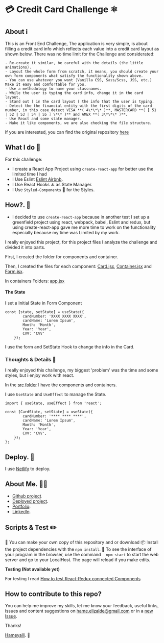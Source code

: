 # 💳 Credit Card Challenge ⚛️

## About ℹ️

This is an Front End Challenge, The application is very simple, is about filling a credit card info which reflects each value into a credit card layout as shown below.
There was no time limit for the Challenge and considerated: 

    - Re-create it similar, be careful with the details (the little animations).
    - Layout the whole form from scratch, it means, you should create your own form components what satisfy the functionality shown above.
    - You can use whatever you want (Vanilla CSS, Sass/Scss, JSS, etc.) Make it easy and comfortable for you.
    - Use a methodology to name your classnames.
    - While the user is typing the card info, change it in the card layout.
    - Stand out ( in the card layout ) the info that the user is typing.
    - Detect the the financial entity with the first digits of the card number, in this case detect VISA **( 4\*\*\* )**, MASTERCARD **( [ 51 | 52 | 53 | 54 | 55 ] \*\* )** and AMEX **( 3\*\*\* )**. 
    - Use React and some state manager.
    - Make it like components, we are also checking the file structure.

If you are interested, you can find the original repository [here](https://github.com/Creditas/mx_challenge_frontend)

## What I do 📝

For this challenge:

- I create a React App Project using `create-react-app` for better use the limited time I had
- I Use Eslint [Eslint Airbnb](https://github.com/airbnb/javascript).
- I Use React Hooks ⚓ as State Manager.
- I Use `Styled-Components` 💅 for the Styles. 

## How?. 📅

- I decided to use `create-react-app` because in another test I set up a greenfield project using react, webpack, babel, Eslint and redux, but using create-react-app gave me more time to work on the functionality especially because my time was Limited by my work.

I really enjoyed this project, for this project files I analyze the challenge and divided it into parts.

First, I created the folder for components and container.

Then, I created the files for each component: [Card.jsx](https://github.com/AcheZeta/credit-card-react/blob/develop/src/components/Card.jsx), [Container.jsx](https://github.com/AcheZeta/credit-card-react/blob/develop/src/components/Card.jsx) and [Form.jsx](https://github.com/AcheZeta/credit-card-react/blob/develop/src/components/Card.jsx).

In containers Folders: [app.jsx](https://github.com/AcheZeta/credit-card-react/blob/develop/src/containers/App.jsx)


#### The State 
I set a Initial State in Form Component
```
const [state, setState] = useState({
        cardNumber: 'XXXX XXXX XXXX',
        cardName: 'Lorem Ipsum',
        Month: 'Month',
        Year: 'Year',
        CVV: 'CVV'
    });
```

I use the form and SetState Hook to change the info in the Card.

### Thoughts & Details 📁

I really enjoyed this challenge, my biggest 'problem' was the time and some styles, but i enjoy work with react.

In the [src folder](https://github.com/AcheZeta/credit-card-react/tree/master/src) I have the components and containers.


I use `UseState` and `UseEffect` to manage the State. 
```
import { useState, useEffect } from 'react';

const [CardState, setState] = useState({
        cardNumber: '**** **** ****',
        cardName: 'Lorem Ipsum',
        Month: 'Month',
        Year: 'Year',
        CVV: 'CVV',
    });
};
```

## Deploy. 🚀

I use [Netlify](https://www.netlify.com/) to deploy.


## About Me. 👩‍💻 

- [Github project](https://github.com/AcheZeta/credit-card-react).
- [Deployed project](https://hamecreditcard.netlify.com/).
- [Portfolio](https://achezeta.github.io/portafolio/).
- [LinkedIn](https://www.linkedin.com/in/hame-elizalde/).


## Scripts & Test ✏️ 

🍴 You can make your own copy of this repository and or download
📦 Install the project dependencies with the `npm install`.
🚀 To see the interface of your program in the browser, use the command
   `npm start` to start the web server and go to your LocalHost. The page will reload if you make edits.

**Testing (Not available yet)**

For testing I read [How to test React-Redux connected Components](https://www.robinwieruch.de/react-connected-component-test)

## How to contribute to this repo?

You can help me improve my skills, let me know your feedback, useful links, issues and content suggestions on <hame.elizalde@gmail.com> or in a [new Issue](https://github.com/AcheZeta/credit-card-react/issues/new).

Thanks! 

[Hameyalli](https://achezeta.github.io/portafolio/). 💌

